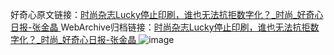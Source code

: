 好奇心原文链接：[时尚杂志Lucky停止印刷，谁也无法抗拒数字化？_时尚_好奇心日报-张金晶 ](https://www.qdaily.com/articles/10936.html)
WebArchive归档链接：[时尚杂志Lucky停止印刷，谁也无法抗拒数字化？_时尚_好奇心日报-张金晶 ](http://web.archive.org/web/20190623163403/https://www.qdaily.com/articles/10936.html)
![image](http://ww3.sinaimg.cn/large/007d5XDply1g3wcgi0wcoj30u03lwb29)